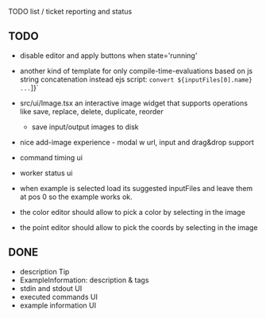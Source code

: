 TODO list / ticket reporting and status

## TODO

 * disable editor and apply buttons when state='running'
 * another kind of template for only compile-time-evaluations based on js string concatenation instead ejs script: `convert ${inputFiles[0].name} ...`]}`
 * src/ui/Image.tsx an interactive image widget that supports operations like save, replace, delete, duplicate, reorder
   * save input/output images to disk
 * nice add-image experience - modal w url, input and drag&drop support
 * command timing ui

 * worker status ui
 * when example is selected load its suggested inputFiles and leave them at pos 0 so the example works ok.
 * the color editor should allow to pick a color by selecting in the image
 * the point editor should allow to pick the coords by selecting in the image

## DONE

 * description Tip 
 * ExampleInformation: description & tags
 * stdin and stdout UI
 * executed commands UI
 * example information UI


